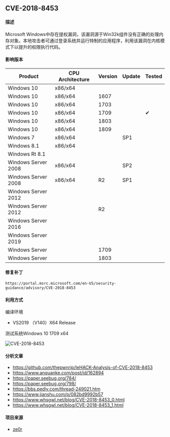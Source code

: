 ## CVE-2018-8453

#### 描述

Microsoft Windows中存在提权漏洞，该漏洞源于Win32k组件没有正确的处理内存对象。本地攻击者可通过登录系统并运行特制的应用程序，利用该漏洞在内核模式下以提升的权限执行代码。

#### 影响版本

| Product             | CPU Architecture | Version | Update | Tested             |
| ------------------- | ---------------- | ------- | ------ | ------------------ |
| Windows 10          | x86/x64          |         |        |                    |
| Windows 10          | x86/x64          | 1607    |        |                    |
| Windows 10          | x86/x64          | 1703    |        |                    |
| Windows 10          | x86/x64          | 1709    |        | &#10004; |
| Windows 10          | x86/x64          | 1803    |        |                    |
| Windows 10          | x86/x64          | 1809    |        |                    |
| Windows 7           | x86/x64          |         | SP1    |                    |
| Windows 8.1         | x86/x64          |         |        |                    |
| Windows Rt 8.1      |                  |         |        |                    |
| Windows Server 2008 | x86/x64          |         | SP2    |                    |
| Windows Server 2008 | x86/x64          | R2      | SP1    |                    |
| Windows Server 2012 |                  |         |        |                    |
| Windows Server 2012 |                  | R2      |        |                    |
| Windows Server 2016 |                  |         |        |                    |
| Windows Server 2019 |                  |         |        |                    |
| Windows Server      |                  | 1709    |        |                    |
| Windows Server      |                  | 1803    |        |                    |

#### 修复补丁

```
https://portal.msrc.microsoft.com/en-US/security-guidance/advisory/CVE-2018-8453
```

#### 利用方式

编译环境

- VS2019 （V140）X64 Release

测试系统Windows 10 1709 x64

![CVE-2018-8453](https://raw.github.com/Ascotbe/Image/master/Kernelhub/CVE-2018-8453_win10_1709_x64.gif)

#### 分析文章
- https://github.com/thepwnrip/leHACK-Analysis-of-CVE-2018-8453
- https://www.anquanke.com/post/id/162894
- https://paper.seebug.org/784/
- https://paper.seebug.org/798/
- https://bbs.pediy.com/thread-249021.htm
- https://www.jianshu.com/p/082bd9992b57
- https://www.whsgwl.net/blog/CVE-2018-8453_0.html
- https://www.whsgwl.net/blog/CVE-2018-8453_1.html

#### 项目来源

- [ze0r](https://github.com/ze0r/cve-2018-8453-exp)